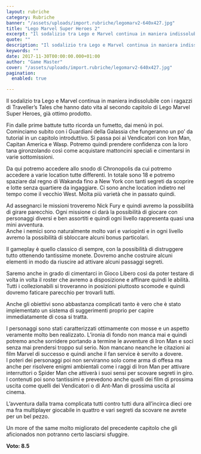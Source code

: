 ```yaml
---
layout: rubriche
category: Rubriche
banner: "/assets/uploads/import.rubriche/legomarv2-640x427.jpg"
title: "Lego Marvel Super Heroes 2"
excerpt: "Il sodalizio tra Lego e Marvel continua in maniera indissolubile con i ragazzi di Traveller’s Tales che hanno dato vita al secondo capitolo di Lego Marvel Super Heroes, già ottimo prodotto. Fin dalle prime battute tutto ricorda un fumetto, dai menù in poi. Cominciamo subito con i Guardiani della Galassia che fungeranno un po’ da [&hellip"
quote: ""
description: "Il sodalizio tra Lego e Marvel continua in maniera indissolubile con i ragazzi di Traveller’s Tales che hanno dato vita al secondo capitolo di Lego Marvel Super Heroes, già ottimo prodotto. Fin dalle prime battute tutto ricorda un fumetto, dai menù in poi. Cominciamo subito con i Guardiani della Galassia che fungeranno un po’ da [&hellip"
keywords: ""
date: 2017-11-30T00:00:00.000+01:00
author: "Game Master"
cover: "/assets/uploads/import.rubriche/legomarv2-640x427.jpg"
pagination:
  enabled: true

---
```


Il sodalizio tra Lego e Marvel continua in maniera indissolubile con i ragazzi di Traveller’s Tales che hanno dato vita al secondo capitolo di Lego Marvel Super Heroes, già ottimo prodotto.

Fin dalle prime battute tutto ricorda un fumetto, dai menù in poi. Cominciamo subito con i Guardiani della Galassia che fungeranno un po’ da tutorial in un capitolo introduttivo. Si passa poi ai Vendicatori con Iron Man, Capitan America e Wasp. Potremo quindi prendere confidenza con la loro tana gironzolando così come acquistare mattoncini speciali e cimentarsi in varie sottomissioni.

Da qui potremo accedere allo snodo di Chronopolis da cui potremo accedere a varie location tutte differenti. In totale sono 18 e potremo spaziare dal regno di Wakanda fino a New York con tanti segreti da scoprire e lotte senza quartiere da ingaggiare. Ci sono anche location indietro nel tempo come il vecchio West. Molta più varietà che in passato quindi.

Ad assegnarci le missioni troveremo Nick Fury e quindi avremo la possibilità di girare parecchio. Ogni missione ci darà la possibilità di giocare con personaggi diversi e ben assortiti e quindi ogni livello rappresenta quasi una mini avventura.  
Anche i nemici sono naturalmente molto vari e variopinti e in ogni livello avremo la possibilità di sbloccare alcuni bonus particolari.

Il gameplay è quello classico di sempre, con la possibilità di distruggere tutto ottenendo tantissime monete. Dovremo anche costruire alcuni elementi in modo da riuscire ad attivare alcuni passaggi segreti.

Saremo anche in grado di cimentarci in Gioco Libero così da poter testare di volta in volta il roster che avremo a disposizione e affinare quindi le abilità. Tutti i collezionabili si troveranno in posizioni piuttosto scomode e quindi dovremo faticare parecchio per trovarli tutti.

Anche gli obiettivi sono abbastanza complicati tanto è vero che è stato implementato un sistema di suggerimenti proprio per capire immediatamente di cosa si tratta.

I personaggi sono stati caratterizzati ottimamente con mosse e un aspetto veramente molto ben realizzato. L’ironia di fondo non manca mai e quindi potremo anche sorridere portando a termine le avventure di Iron Man e soci senza mai prendersi troppo sul serio. Non mancano neanche le citazioni ai film Marvel di successo e quindi anche il fan service è servito a dovere.  
I poteri dei personaggi poi non serviranno solo come arma di offesa ma anche per risolvere enigmi ambientali come i raggi di Iron Man per attivare interruttori o Spider Man che attiverà i suoi sensi per scovare segreti in giro.  
I contenuti poi sono tantissimi e prevedono anche quelli dei film di prossima uscita come quelli dei Vendicatori o di Ant-Man di prossima uscita al cinema.

L’avventura dalla trama complicata tutti contro tutti dura all’incirca dieci ore ma fra multiplayer giocabile in quattro e vari segreti da scovare ne avrete per un bel pezzo.

Un more of the same molto migliorato del precedente capitolo che gli aficionados non potranno certo lasciarsi sfuggire.

**Voto: 8.5** 